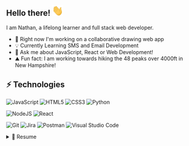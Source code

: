 <h2> Hello there! <img src="https://raw.githubusercontent.com/ABSphreak/ABSphreak/master/gifs/Hi.gif" width="30px"></h2>

I am Nathan, a lifelong learner and full stack web developer.

- :art:&nbsp;Right now I'm working on a collaborative drawing web app
- :bulb:&nbsp;Currently Learning SMS and Email Development
-  	:speech_balloon:&nbsp;Ask me about JavaScript, React or Web Development!
- :mountain:&nbsp;Fun fact: I am working towards hiking the 48 peaks over 4000ft in New Hampshire!
<!--- &nbsp;Read more about my projects at [https://nathanchallender.com/#portfolio]-->

## ⚡ Technologies

![JavaScript](https://img.shields.io/badge/javascript-%23323330.svg?style=for-the-badge&logo=javascript&logoColor=%23F7DF1E) ![HTML5](https://img.shields.io/badge/html5-%23E34F26.svg?style=for-the-badge&logo=html5&logoColor=white) ![CSS3](https://img.shields.io/badge/css3-%231572B6.svg?style=for-the-badge&logo=css3&logoColor=white) ![Python](https://img.shields.io/badge/python-3670A0?style=for-the-badge&logo=python&logoColor=ffdd54)

 ![NodeJS](https://img.shields.io/badge/node.js-6DA55F?style=for-the-badge&logo=node.js&logoColor=white) ![React](https://img.shields.io/badge/react-%2320232a.svg?style=for-the-badge&logo=react&logoColor=%2361DAFB) 

![Git](https://img.shields.io/badge/git-%23F05033.svg?style=for-the-badge&logo=git&logoColor=white) ![Jira](https://img.shields.io/badge/jira-%230A0FFF.svg?style=for-the-badge&logo=jira&logoColor=white) ![Postman](https://img.shields.io/badge/Postman-FF6C37?style=for-the-badge&logo=postman&logoColor=white) ![Visual Studio Code](https://img.shields.io/badge/Visual%20Studio%20Code-0078d7.svg?style=for-the-badge&logo=visual-studio-code&logoColor=white)


<details>
  <summary>📃 Resume</summary>

## Education

- 📖 **Web Development Bootcamp**\
📆 July 2021 - Oct 2021\
📍 **BrainStation** - Miami, FL

- 📖 **Software Engineering**\
📆 July 2015 - July 2017\
📍 **Florida Gulf Coast University** - Estero, FL\
Completed 60 credit hours towards a BS in Software Engineering

</details>
